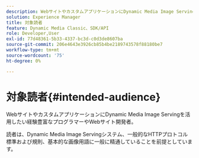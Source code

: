 ```yaml
---
description: WebサイトやカスタムアプリケーションにDynamic Media Image Servingを活用したい経験豊富なプログラマーやWebサイト開発者。
solution: Experience Manager
title: 対象読者
feature: Dynamic Media Classic、SDK/API
role: Developer,User
exl-id: 77d48361-5b33-4337-bc3d-c0d3de8607ba
source-git-commit: 206e4643e3926cb85b4be2189743578f88180be7
workflow-type: tm+mt
source-wordcount: '75'
ht-degree: 0%

---
```


# 対象読者{#intended-audience}

WebサイトやカスタムアプリケーションにDynamic Media Image Servingを活用したい経験豊富なプログラマーやWebサイト開発者。

読者は、Dynamic Media Image Servingシステム、一般的なHTTPプロトコル標準および規則、基本的な画像用語に一般に精通していることを前提としています。

